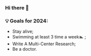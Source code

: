 ### Hi there 👋


### 💡 Goals for 2024:
- Stay alive;
- Swimming at least 3 time a week🏊 ;
- Write A Multi-Center Research;
- Be a doctor.



